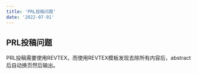 ```yaml
---
title: 'PRL投稿问题'
date: '2022-07-01'
---
```


## PRL投稿问题

PRL投稿需要使用REVTEX，而使用REVTEX模板发现去除所有内容后，abstract后自动换页然后输出。
